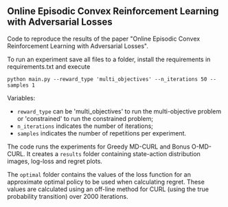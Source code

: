 ## Online Episodic Convex Reinforcement Learning with Adversarial Losses

Code to reproduce the results of the paper "Online Episodic Convex Reinforcement Learning with Adversarial Losses".

To run an experiment save all files to a folder, install the requirements in requirements.txt and execute

`python main.py --reward_type 'multi_objectives' --n_iterations 50 --samples 1`

Variables:
- `reward_type` can be 'multi_objectives' to run the multi-objective problem or 'constrained' to run the constrained problem;
- `n_iterations` indicates the number of iterations;
- `samples` indicates the number of repetitions per experiment.

The code runs the experiments for Greedy MD-CURL and Bonus O-MD-CURL. It creates a `results` folder containing state-action distribution images, log-loss and regret plots.

The `optimal` folder contains the values of the loss function for an approximate optimal policy to be used when calculating regret. These values are calculated using an off-line method for CURL (using the true probability transition) over 2000 iterations.
